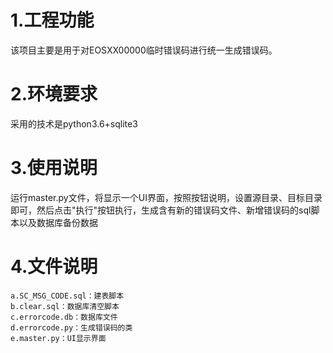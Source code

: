 # 1.工程功能

该项目主要是用于对EOSXX00000临时错误码进行统一生成错误码。

# 2.环境要求
采用的技术是python3.6+sqlite3

# 3.使用说明
运行master.py文件，将显示一个UI界面，按照按钮说明，设置源目录、目标目录即可，然后点击"执行"按钮执行，生成含有新的错误码文件、新增错误码的sql脚本以及数据库备份数据

# 4.文件说明
```text
a.SC_MSG_CODE.sql：建表脚本
b.clear.sql：数据库清空脚本
c.errorcode.db：数据库文件
d.errorcode.py：生成错误码的类
e.master.py：UI显示界面

```

